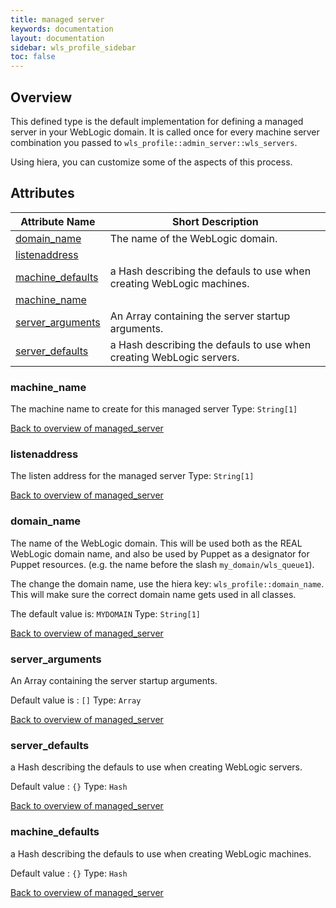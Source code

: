 ```yaml
---
title: managed server
keywords: documentation
layout: documentation
sidebar: wls_profile_sidebar
toc: false
---
```

## Overview

This defined type is the default implementation for defining a managed server in your WebLogic domain. It is called once for every machine server combination you passed to `wls_profile::admin_server::wls_servers`.

Using hiera, you can customize some of the aspects of this process.





## Attributes



Attribute Name                                       | Short Description                                                     |
---------------------------------------------------- | --------------------------------------------------------------------- |
[domain_name](#managed_server_domain_name)           | The name of the WebLogic domain.                                      |
[listenaddress](#managed_server_listenaddress)       |                                                                       |
[machine_defaults](#managed_server_machine_defaults) | a Hash describing the defauls to use when creating WebLogic machines. |
[machine_name](#managed_server_machine_name)         |                                                                       |
[server_arguments](#managed_server_server_arguments) | An Array containing the server startup arguments.                     |
[server_defaults](#managed_server_server_defaults)   | a Hash describing the defauls to use when creating WebLogic servers.  |




### machine_name<a name='managed_server_machine_name'>

The machine name to create for this managed server
Type: `String[1]`


[Back to overview of managed_server](#attributes)

### listenaddress<a name='managed_server_listenaddress'>

The listen address for the managed server
Type: `String[1]`


[Back to overview of managed_server](#attributes)

### domain_name<a name='managed_server_domain_name'>

The name of the WebLogic domain. This will be used both as the REAL WebLogic domain name, and also be used by Puppet as a designator for Puppet resources. (e.g. the name before the slash `my_domain/wls_queue1`).

The change the domain name, use the hiera key: `wls_profile::domain_name`. This will make sure the correct domain name gets used in all classes.

The default value is: `MYDOMAIN`
Type: `String[1]`


[Back to overview of managed_server](#attributes)

### server_arguments<a name='managed_server_server_arguments'>

An Array containing the server startup arguments.

Default value is : `[]`
Type: `Array`


[Back to overview of managed_server](#attributes)

### server_defaults<a name='managed_server_server_defaults'>

a Hash describing the defauls to use when creating WebLogic servers.

Default value : `{}`
Type: `Hash`


[Back to overview of managed_server](#attributes)

### machine_defaults<a name='managed_server_machine_defaults'>

a Hash describing the defauls to use when creating WebLogic machines.

Default value : `{}`
Type: `Hash`


[Back to overview of managed_server](#attributes)
